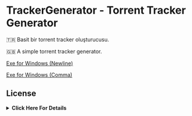 # TrackerGenerator - Torrent Tracker Generator

🇹🇷 Basit bir torrent tracker oluşturucusu.

🇬🇧 A simple torrent tracker generator.

[Exe for Windows (Newline)](https://github.com/HuzunluArtemis/TrackerGenerator/releases/latest/download/gettrackers_with_newline.exe)

[Exe for Windows (Comma)](https://github.com/HuzunluArtemis/TrackerGenerator/releases/latest/download/gettrackers_with_comma.exe)


## License
<details>
    <summary><b>Click Here For Details</b></summary>
  <br>
  <a href="https://www.gnu.org/licenses/gpl-3.0.en.html">
  <img src="https://www.gnu.org/graphics/gplv3-127x51.png" alt="GNU GPLv3 Image">
</a>
<br><br>
TrackerGenerator is Free Software: You can use, study share and improve it at your
will. Specifically you can redistribute and/or modify it under the terms of the 
  <a href="https://www.gnu.org/licenses/gpl.html">GNU General Public License</a> 
  as published by the Free Software Foundation, either version 3 of the License, 
  or (at your option) any later version.
</details>

